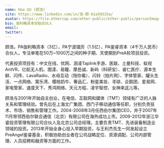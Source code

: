 ```yaml
---
name: Hao GU (顾浩)
site: https://www.linkedin.com/in/浩-顾-61a59315a/
avatar: https://file.ethercap.com/ether-public/ether-public/personImage15b976bd74578a.png
bio: 伽利略资本创始合伙人
email: 
twitter: 
---
```


顾浩，PA伽利略资本（3亿），PA宁波镭厉（1.5亿），PA鉴睿资本（4千万人民币）合伙人，专注单笔在50万~1000万之间的种子期、天使期到PreA轮项目投资。

代表投资项目有：中文在线、优网、涵凌Taplink手游、医联、土曼科技、蚁视AntVR、亿航无人机、图漾、易瞳、摩邑诚、新屿（科研宝）、睿仁医疗、源本生鲜、闪传、LavaRadio、水母互动（陪你看）、闪铃（拍片网）、字体管家、罐头生活、一点网络、寓乐湾、樱桃奶牛、奢品汇、粉星美妆、寻球、企鹅团、爱易网、家电管家、速度天下、秀鸿网络、天元方程、凌宇智控、女神来这儿等。

顾浩与2001年开始自主创业，在电信、互联网和媒体（TMT）领域有广泛的人脉关系和管理经验。曾先后在上海文广集团、西门子移动通信等任职，分别负责技术、市场、销售和管理工作。2004-2008年3月任西伯尔集团CEO，并于2007年11月带领西伯尔联合通信（北京）有限公司在海外成功上市。2009-2012年浙江华睿投资管理有限公司合伙人及北京公司总经理。主要负责TMT、先进装备制造业领域的投资。2013年开始全身心投入早期投资，与王利杰先生一同发起设立PreAngel鉴睿基金，积极协助创业者在公司战略定位、资源调配、公司内部管理、人员招聘和融资等方面的工作。
